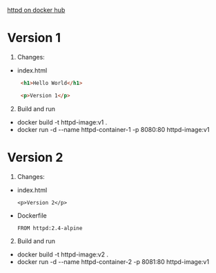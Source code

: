 [httpd on docker hub](https://hub.docker.com/_/httpd)

# Version 1

1. Changes:
- index.html
   ```html 
    <h1>Hello World</h1>

    <p>Version 1</p>
    ```
2. Build and run
- docker build -t httpd-image:v1 .
- docker run -d --name httpd-container-1 -p 8080:80 httpd-image:v1

# Version 2

1. Changes:
- index.html
    ```
    <p>Version 2</p>
    ```
- Dockerfile
    ```
    FROM httpd:2.4-alpine
    ```
2. Build and run
- docker build -t httpd-image:v2 .
- docker run -d --name httpd-container-2 -p 8081:80 httpd-image:v1